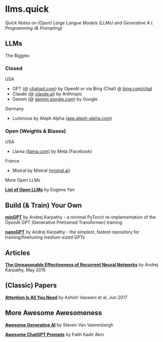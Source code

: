 # llms.quick

_Quick Notes on (Open) Large Langue Models (LLMs) and Generative A.I. Programming (& Prompting)_



## LLMs

The Biggies

### Closed

USA
- GPT (@ [chatgpt.com](https://chatgpt.com)) by OpenAI or via Bing (Chat) @ [bing.com/chat](https://bing.com/chat)
- Claude (@ [claude.ai](https://claude.ai)) by Anthropic
- Gemini (@ [gemini.google.com](https://gemini.google.com)) by Google

Germany
- Luminous by Aleph Alpha ([app.aleph-alpha.com](https://app.aleph-alpha.com))


### Open (Weights & Biases)

USA
- Llama ([llama.com](https://www.llama.com)) by Meta (Facebook)

France
- Mistral by Mistral ([mistral.ai](https://mistral.ai))



More Open LLMs

[**List of Open LLMs**](https://github.com/eugeneyan/open-llms) by Eugene Yan



## Build (& Train) Your Own

[**minGPT**](https://github.com/karpathy/minGPT) by Andrej Karpathy - a minimal PyTorch re-implementation of the OpenAI GPT (Generative Pretrained Transformer) training

[**nanoGPT**](https://github.com/karpathy/nanoGPT) by Andrej Karpathy - the simplest, fastest repository for training/finetuning medium-sized GPTs



## Articles

[**The Unreasonable Effectiveness of Recurrent Neural Networks**](https://karpathy.github.io/2015/05/21/rnn-effectiveness/)
by Andrej Karpathy, May 2015




## (Classic) Papers

[**Attention Is All You Need**](https://arxiv.org/abs/1706.03762) by
Ashish Vaswani et al, Jun 2017





## More Awesome Awesomeness

[**Awesome Generative AI**](https://github.com/steven2358/awesome-generative-ai) by Steven Van Vaerenbergh

[**Awesome ChatGPT Prompts**](https://github.com/f/awesome-chatgpt-prompts) by Fatih Kadir Akın




